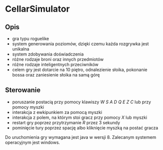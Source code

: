 # CellarSimulator

## Opis
* gra typu roguelike
* system generowania poziomów, dzięki czemu każda rozgrywka jest unikalna
* system zdobywania doświadczenia
* różne rodzaje broni oraz innych przedmiotów
* różne rodzaje inteligentnych przeciwników
* celem gry jest dotarcie na 10 piętro, odnalezienie słoika, pokonanie bossa oraz zaniesienie słoika na samą górę

## Sterowanie
* poruszanie postacią przy pomocy klawiszy *W S A D Q E Z C* lub przy pomocy myszki
* interakcja z ewkipunkiem za pomocą myszki
* interakcja z polem, na którym stoi gracz przy pomocy *X* lub myszki
* restart gry poprzez przytrzymanie *R* przez 3 sekundy
* pominięcie tury poprzez spację albo kliknięcie myszką na postać gracza

Do uruchomienia gry wymagana jest java w wersji 8.
Zalecanym systemem operacyjnym jest windows.
